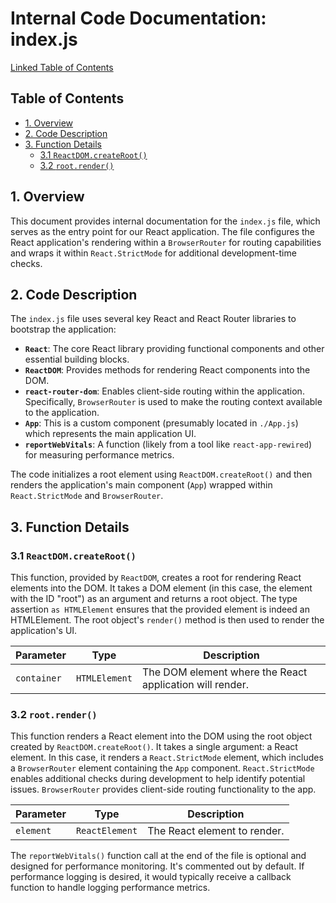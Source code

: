# Internal Code Documentation: index.js

[Linked Table of Contents](#table-of-contents)

## Table of Contents

* [1. Overview](#1-overview)
* [2. Code Description](#2-code-description)
* [3. Function Details](#3-function-details)
    * [3.1 `ReactDOM.createRoot()`](#31-reactdomcreateroot)
    * [3.2 `root.render()`](#32-rootrender)


## 1. Overview

This document provides internal documentation for the `index.js` file, which serves as the entry point for our React application.  The file configures the React application's rendering within a `BrowserRouter` for routing capabilities and wraps it within `React.StrictMode` for additional development-time checks.


## 2. Code Description

The `index.js` file uses several key React and React Router libraries to bootstrap the application:

* **`React`**: The core React library providing functional components and other essential building blocks.
* **`ReactDOM`**:  Provides methods for rendering React components into the DOM.
* **`react-router-dom`**: Enables client-side routing within the application.  Specifically, `BrowserRouter` is used to make the routing context available to the application.
* **`App`**: This is a custom component (presumably located in `./App.js`) which represents the main application UI.
* **`reportWebVitals`**: A function (likely from a tool like `react-app-rewired`) for measuring performance metrics.


The code initializes a root element using `ReactDOM.createRoot()` and then renders the application's main component (`App`) wrapped within `React.StrictMode` and `BrowserRouter`.


## 3. Function Details

### 3.1 `ReactDOM.createRoot()`

This function, provided by `ReactDOM`, creates a root for rendering React elements into the DOM.  It takes a DOM element (in this case, the element with the ID "root") as an argument and returns a root object. The type assertion `as HTMLElement` ensures that the provided element is indeed an HTMLElement.  The root object's `render()` method is then used to render the application's UI.

| Parameter       | Type             | Description                                         |
|-----------------|------------------|-----------------------------------------------------|
| `container`     | `HTMLElement`    | The DOM element where the React application will render. |


### 3.2 `root.render()`

This function renders a React element into the DOM using the root object created by `ReactDOM.createRoot()`. It takes a single argument: a React element. In this case, it renders a `React.StrictMode` element, which includes a `BrowserRouter` element containing the `App` component. `React.StrictMode` enables additional checks during development to help identify potential issues. `BrowserRouter` provides client-side routing functionality to the app.

| Parameter       | Type             | Description                                           |
|-----------------|------------------|-------------------------------------------------------|
| `element`       | `ReactElement`   | The React element to render.                          |


The `reportWebVitals()` function call at the end of the file is optional and designed for performance monitoring.  It's commented out by default.  If performance logging is desired, it would typically receive a callback function to handle logging performance metrics.
